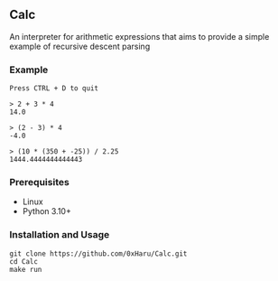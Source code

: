 ## Calc

An interpreter for arithmetic expressions that aims to provide a simple example of recursive descent parsing

### Example

```
Press CTRL + D to quit

> 2 + 3 * 4
14.0

> (2 - 3) * 4
-4.0

> (10 * (350 + -25)) / 2.25
1444.4444444444443
```

### Prerequisites

-   Linux
-   Python 3.10+

### Installation and Usage

```
git clone https://github.com/0xHaru/Calc.git
cd Calc
make run
```
